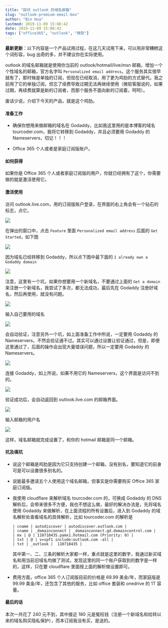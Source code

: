 ```yaml
---
title: "踩坑 outlook 的域名邮箱"
slug: "outlook-premium-email-box"
author: "Bin Hua"
lastmod: 2019-11-09 15:08:42
date: 2019-11-09 15:08:42
tags: ["office365", "outlook", "微软"]
---
```


**最新更新**：以下内容是一个产品试用过程，在这几天试用下来，可以用非常糟糕这个词形容，bug 出奇的多，并不建议你在实际使用。

outlook 的域名邮箱就是使用你当前的 outlook/hotmail/live/msn 邮箱，增加一个个性域名的邮箱，官方名字叫 `Personalized email address`。这个服务其实很早就有了，那时候是单独的订阅，但现在已经取消，用了更为鸡肋的方式替代。我之前用了它的单独订阅，但忘了续费导致过期无法再继续使用（微软客服说的，如果过期，再续费就算是新的订阅者，而那个服务不面向新的订阅着，呵呵）。

废话少说，介绍下今天的产品，就是这个鸡肋。

#### 准备工作

- 确保你想用来做邮箱的域名在 Godaddy，比如我这里用的是本博客的域名 tourcoder.com，我将它转移到 Godaddy，并且必须要用 Godaddy 的 Nameservers，切记！！！

- Office 365 个人或者是家庭订阅版账户。

#### 如何获得

如果你是 Office 365 个人或者家庭订阅版的用户，你就已经拥有了这个，你需要做的就是激活使用它。

#### 激活使用

访问 outlook.live.com，用的订阅版账户登录，在界面的右上角会有一个钻石的标志，点它。

![](/imgs/outlook-premium-email-box-001.png)

在弹出的窗口中，点击 `Feature` 里面 `Personalized email address` 后面的 `Get Started`，如下图

![](/imgs/outlook-premium-email-box-002.png)

因为域名已经转移到 Godaddy，所以点下图中最下面的 `I already own a Godaddy domain`

![](/imgs/outlook-premium-email-box-003.png)

注意，这里有一个坑，如果你想要用一个新域名，不要通过上面的 `Get a domain` 来注册一个新域名，我尝试了多次，都无法成功，最后先在 Godaddy 注册好域名，然后再使用，就没有问题。

![](/imgs/outlook-premium-email-box-004.png)

输入自己要用的域名

![](/imgs/outlook-premium-email-box-005.png)

会自动验证，注意另外一个坑，如上面准备工作中所说，一定要用 Godaddy 的 Nameservers，不然会验证通不过。其实可以通过设置让验证通过，但是，即便这里通过了，后面的操作会出现大量错误问题，所以一定要用 Godaddy 的 Nameservers。

![](/imgs/outlook-premium-email-box-006.png)

连接 Godaddy，如上所说，如果不用它的 Nameservers，这个界面是访问不到的。

![](/imgs/outlook-premium-email-box-007.png)

验证成功后，会自动返回到 outlook.live.com 的邮箱界面。

![](/imgs/outlook-premium-email-box-008.png)

输入邮箱的用户名

![](/imgs/outlook-premium-email-box-009.png)

这样，域名邮箱就完成设置了，和你的 hotmail 邮箱是同一个邮箱。

#### 坑及填坑


- 说这个邮箱是鸡肋是因为它只支持创建一个邮箱，没有别名，要知道它的前身可是可以设置很多别名的。

- 说能最多邀请五个人使用这个域名邮箱，但事实是你需要购买 Office 365 家庭订阅版。

- 我使用 cloudflare 来解析域名 tourcoder.com 的，可换成 Godaddy 的 DNS 解析后，会带来很多不方便，我也不想这么做，最好的解决办法是，先将域名使用 Godaddy 来做解析，在上面流程的所有设置后，进入到 Godaddy 的域名解析处查看域名的具体解析，比如 tourcoder.com 的解析是

    ```
    | cname | autodiscover | autodiscover.outlook.com |
    | cname | _domainconnect | _domainconnect.gd.domaincontrol.com |
    | mx | @ | 110718435.pamx1.hotmail.com (Priority: 0) |
    | txt | @ |	v=spf1 include:outlook.com -all |
    | txt |	_outlook |	110718435 |
    ```

    其中第一、二、三条的解析大家都一样，重点就是这里的数字，我通过新买域名和用当前旧域名均做了测试，发现这里的同一个账户获取到的数字是一样的，这样，只在要 cloudflare 里面按上面的解析做设置即可。
    
- 费用方面，office 365 个人订阅版目前的价格是 69.99 美金/年，而家庭版是 99.99 美金/年，还包含了其他的服务，比如 office 套装和 onedrive 的 1T 容量。

#### 最后的话

本次一共花了 240 元不到，其中接近 180 元是冤枉钱（注册一个新域名和给转以来的域名购买隐私保护），而本订阅我没有买，是送的。
